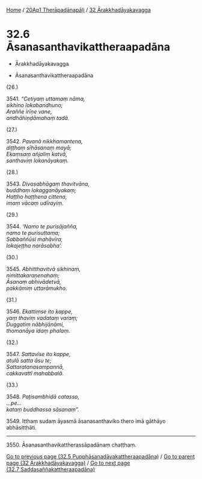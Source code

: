 
[Home](/) / [20Ap1 Therāpadānapāḷi](...md) / [32 Ārakkhadāyakavagga](../20Ap1/32.md)

# 32.6 Āsanasanthavikattheraapadāna

* Ārakkhadāyakavagga

* Āsanasanthavikattheraapadāna

(26.)

3541\. _“Cetiyaṃ uttamaṃ nāma,_  
_sikhino lokabandhuno;_  
_Araññe irīṇe vane,_  
_andhāhiṇḍāmahaṃ tadā._  


(27.)

3542\. _Pavanā nikkhamantena,_  
_diṭṭhaṃ sīhāsanaṃ mayā;_  
_Ekaṃsaṃ añjaliṃ katvā,_  
_santhaviṃ lokanāyakaṃ._  


(28.)

3543\. _Divasabhāgaṃ thavitvāna,_  
_buddhaṃ lokagganāyakaṃ;_  
_Haṭṭho haṭṭhena cittena,_  
_imaṃ vācaṃ udīrayiṃ._  


(29.)

3544\. _‘Namo te purisājañña,_  
_namo te purisuttama;_  
_Sabbaññūsi mahāvīra,_  
_lokajeṭṭha narāsabha’._  


(30.)

3545\. _Abhitthavitvā sikhinaṃ,_  
_nimittakaraṇenahaṃ;_  
_Āsanaṃ abhivādetvā,_  
_pakkāmiṃ uttarāmukho._  


(31.)

3546\. _Ekattiṃse ito kappe,_  
_yaṃ thaviṃ vadataṃ varaṃ;_  
_Duggatiṃ nābhijānāmi,_  
_thomanāya idaṃ phalaṃ._  


(32.)

3547\. _Sattavīse ito kappe,_  
_atulā satta āsu te;_  
_Sattaratanasampannā,_  
_cakkavattī mahabbalā._  


(33.)

3548\. _Paṭisambhidā catasso,_  
_…pe…_  
_kataṃ buddhassa sāsanaṃ”._  


3549\. Itthaṃ sudaṃ āyasmā āsanasanthaviko thero imā gāthāyo abhāsitthāti.

---

3550\. Āsanasanthavikattherassāpadānaṃ chaṭṭhaṃ.



[Go to previous page (32.5 Pupphāsanadāyakattheraapadāna)](32.5.md) / [Go to parent page (32 Ārakkhadāyakavagga)](../20Ap1/32.md) / [Go to next page (32.7 Saddasaññakattheraapadāna)](32.7.md)


